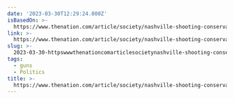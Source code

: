 ```yaml
---
date: '2023-03-30T12:29:24.000Z'
isBasedOn: >-
  https://www.thenation.com/article/society/nashville-shooting-conservative-reaction/
link: >-
  https://www.thenation.com/article/society/nashville-shooting-conservative-reaction/
slug: >-
  2023-03-30-httpswwwthenationcomarticlesocietynashville-shooting-conservative-reaction
tags:
  - guns
  - Politics
title: >-
  https://www.thenation.com/article/society/nashville-shooting-conservative-reaction/
---
```



